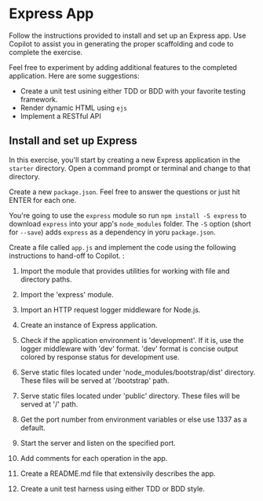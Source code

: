 # Express App

Follow the instructions provided to install and set up an Express app. Use Copilot to assist you in generating the proper scaffolding and code to complete the exercise.

Feel free to experiment by adding additional features to the completed application. Here are some suggestions:
- Create a unit test usining either TDD or BDD with your favorite testing framework.
- Render dynamic HTML using `ejs`
- Implement a RESTful API

## Install and set up Express 

In this exercise, you'll start by creating a new Express application
in the `starter` directory. Open a command prompt or terminal and
change to that directory.

Create a new `package.json`. Feel free to answer the questions or just hit ENTER for each one.

You\'re going to use the `express` module so run
`npm install -S express` to download `express` into your app\'s
`node_modules` folder. The `-S` option (short for `--save`) adds
`express` as a dependency in yoru `package.json`.

Create a file called `app.js` and implement the code using the following instructions to hand-off to Copilot. :

1) Import the module that provides utilities for working with file and directory paths.

2) Import the 'express' module.

3) Import an HTTP request logger middleware for Node.js.

4) Create an instance of Express application.

5) Check if the application environment is 'development'.  If it is, use the logger middleware with 'dev' format.  'dev' format is concise output colored by response status for development use.

6) Serve static files located under 'node_modules/bootstrap/dist' directory. These files will be served at '/bootstrap' path.

7) Serve static files located under 'public' directory. These files will be served at '/' path.

8) Get the port number from environment variables or else use 1337 as a default.

9) Start the server and listen on the specified port.

10) Add comments for each operation in the app.

11) Create a README.md file that extensivily describes the app.

12) Create a unit test harness using either TDD or BDD style.
